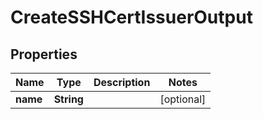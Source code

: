 

# CreateSSHCertIssuerOutput


## Properties

Name | Type | Description | Notes
------------ | ------------- | ------------- | -------------
**name** | **String** |  |  [optional]



